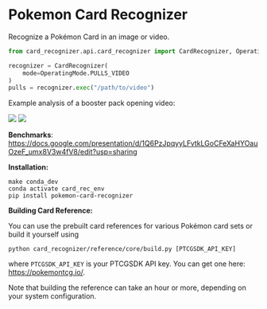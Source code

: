 # Pokemon Card Recognizer

Recognize a Pokémon Card in an image or video.

```python
from card_recognizer.api.card_recognizer import CardRecognizer, OperatingMode

recognizer = CardRecognizer(
    mode=OperatingMode.PULLS_VIDEO
)
pulls = recognizer.exec("/path/to/video")
```

Example analysis of a booster pack opening video:

![](https://github.com/prateekt/pokemon-card-recognizer/blob/75409e8ecdc32256dfc4a0a8243782152fdd406b/example2.png?raw=true)
![](https://github.com/prateekt/pokemon-card-recognizer/blob/75409e8ecdc32256dfc4a0a8243782152fdd406b/example.png?raw=true)

<b>Benchmarks</b>: https://docs.google.com/presentation/d/1Q6PzJpqyyLFvtkLGoCFeXaHYOauOzeF_umx8V3w4fV8/edit?usp=sharing

<b>Installation:</b>

```
make conda_dev
conda activate card_rec_env
pip install pokemon-card-recognizer
```    

<b>Building Card Reference:</b>

You can use the prebuilt card references for various Pokémon card sets or build it yourself using
```commandline
python card_recognizer/reference/core/build.py [PTCGSDK_API_KEY]
```
where `PTCGSDK_API_KEY` is your PTCGSDK API key. You can get one here: https://pokemontcg.io/.

Note that building the reference can take an hour or more, depending on your system configuration.
